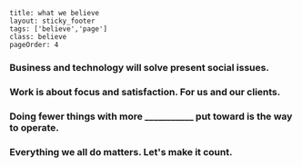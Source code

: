```
title: what we believe
layout: sticky_footer
tags: ['believe','page']
class: believe
pageOrder: 4
```


### Business and technology will solve present social issues. 
### Work is about focus and satisfaction. For us and our clients.
### Doing fewer things with more ___________ put toward is the way to operate.
### Everything we all do matters. Let's make it count.
